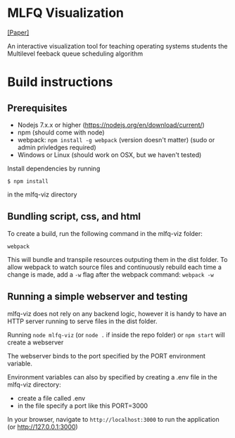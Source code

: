 # MLFQ Visualization

[[Paper]](https://ieeexplore.ieee.org/document/8117201/)

An interactive visualization tool for teaching operating systems students the Multilevel feeback queue scheduling algorithm


# Build instructions

## Prerequisites
- Nodejs 7.x.x or higher (https://nodejs.org/en/download/current/)
- npm (should come with node)
- webpack: `npm install -g webpack` (version doesn't matter) (sudo or admin privledges required)
- Windows or Linux (should work on OSX, but we haven't tested)

Install dependencies by running  

```
$ npm install
```

in the mlfq-viz directory

## Bundling script, css, and html

To create a build, run the following command in the mlfq-viz folder:

```
webpack
```

This will bundle and transpile resources outputing them in the dist folder. To allow webpack to watch source files and continuously rebuild each time a change is made, add a `-w` flag after the webpack command: `webpack -w`  

## Running a simple webserver and testing

mlfq-viz does not rely on any backend logic, however it is handy to have an HTTP server running to serve files in the dist folder.  

Running `node mlfq-viz` (or `node .` if inside the repo folder) or `npm start` will create a webserver  

The webserver binds to the port specified by the PORT environment variable.  

Environment variables can also by specified by creating a .env file in the mlfq-viz directory:

- create a file called .env 
- in the file specify a port like this PORT=3000


In your browser, navigate to `http://localhost:3000` to run the application (or http://127.0.0.1:3000)
